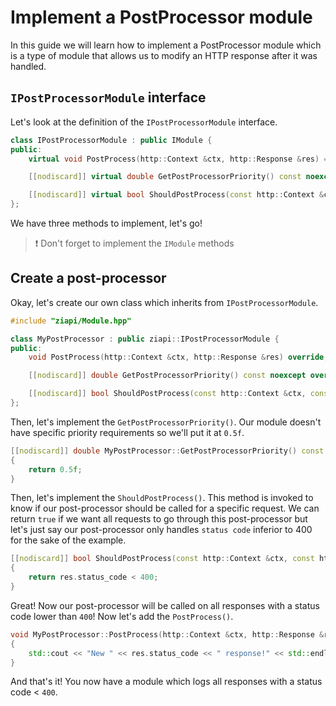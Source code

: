# Implement a PostProcessor module

In this guide we will learn how to implement a PostProcessor module which is a type of module that allows us to modify an HTTP response after it was handled.

## `IPostProcessorModule` interface

Let's look at the definition of the `IPostProcessorModule` interface.

```c++
class IPostProcessorModule : public IModule {
public:
    virtual void PostProcess(http::Context &ctx, http::Response &res) = 0;

    [[nodiscard]] virtual double GetPostProcessorPriority() const noexcept = 0;

    [[nodiscard]] virtual bool ShouldPostProcess(const http::Context &ctx, const http::Request &req, const http::Response &res) const = 0;
};
```

We have three methods to implement, let's go!

> :exclamation: Don't forget to implement the `IModule` methods

## Create a post-processor

Okay, let's create our own class which inherits from `IPostProcessorModule`.

```c++
#include "ziapi/Module.hpp"

class MyPostProcessor : public ziapi::IPostProcessorModule {
public:
    void PostProcess(http::Context &ctx, http::Response &res) override;

    [[nodiscard]] double GetPostProcessorPriority() const noexcept override;

    [[nodiscard]] bool ShouldPostProcess(const http::Context &ctx, const http::Request &req, const http::Response &res) const override;
};
```

Then, let's implement the `GetPostProcessorPriority()`. Our module doesn't have specific priority requirements so we'll put it at `0.5f`.

```c++
[[nodiscard]] double MyPostProcessor::GetPostProcessorPriority() const noexcept
{
    return 0.5f;
}
```

Then, let's implement the `ShouldPostProcess()`. This method is invoked to know if our post-processor should be called for a specific request. We can return `true` if we want all requests to go through this post-processor but let's just say our post-processor only handles `status code` inferior to 400 for the sake of the example.

```c++
[[nodiscard]] bool ShouldPostProcess(const http::Context &ctx, const http::Request &req, const http::Response &res) const
{
    return res.status_code < 400;
}
```

Great! Now our post-processor will be called on all responses with a status code lower than `400`! Now let's add the `PostProcess()`.

```c++
void MyPostProcessor::PostProcess(http::Context &ctx, http::Response &res)
{
    std::cout << "New " << res.status_code << " response!" << std::endl;
}
```

And that's it! You now have a module which logs all responses with a status code < `400`.
